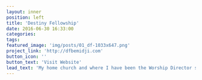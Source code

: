 ```yaml
---
layout: inner
position: left
title: 'Destiny Fellowship'
date: 2016-06-30 16:33:00
categories:
tags:
featured_image: 'img/posts/01_df-1033x647.png'
project_link: 'http://dfbemidji.com'
button_icon: ''
button_text: 'Visit Website'
lead_text: 'My home church and where I have been the Worship Director since 2012.'
---
```

